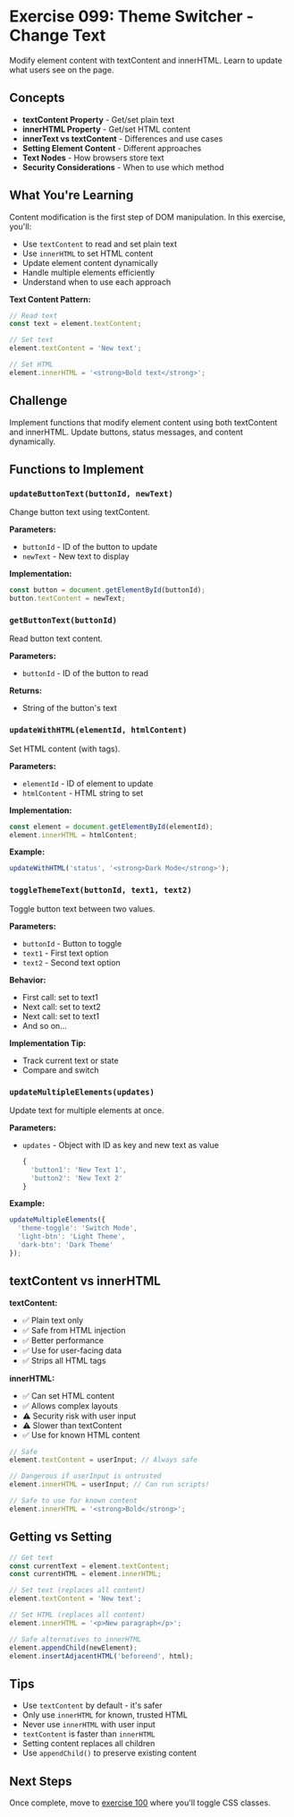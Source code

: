 # Exercise 099: Theme Switcher - Change Text

Modify element content with textContent and innerHTML. Learn to update what users see on the page.

## Concepts

- **textContent Property** - Get/set plain text
- **innerHTML Property** - Get/set HTML content
- **innerText vs textContent** - Differences and use cases
- **Setting Element Content** - Different approaches
- **Text Nodes** - How browsers store text
- **Security Considerations** - When to use which method

## What You're Learning

Content modification is the first step of DOM manipulation. In this exercise, you'll:
- Use `textContent` to read and set plain text
- Use `innerHTML` to set HTML content
- Update element content dynamically
- Handle multiple elements efficiently
- Understand when to use each approach

**Text Content Pattern:**
```javascript
// Read text
const text = element.textContent;

// Set text
element.textContent = 'New text';

// Set HTML
element.innerHTML = '<strong>Bold text</strong>';
```

## Challenge

Implement functions that modify element content using both textContent and innerHTML. Update buttons, status messages, and content dynamically.

## Functions to Implement

### `updateButtonText(buttonId, newText)`
Change button text using textContent.

**Parameters:**
- `buttonId` - ID of the button to update
- `newText` - New text to display

**Implementation:**
```javascript
const button = document.getElementById(buttonId);
button.textContent = newText;
```

### `getButtonText(buttonId)`
Read button text content.

**Parameters:**
- `buttonId` - ID of the button to read

**Returns:**
- String of the button's text

### `updateWithHTML(elementId, htmlContent)`
Set HTML content (with tags).

**Parameters:**
- `elementId` - ID of element to update
- `htmlContent` - HTML string to set

**Implementation:**
```javascript
const element = document.getElementById(elementId);
element.innerHTML = htmlContent;
```

**Example:**
```javascript
updateWithHTML('status', '<strong>Dark Mode</strong>');
```

### `toggleThemeText(buttonId, text1, text2)`
Toggle button text between two values.

**Parameters:**
- `buttonId` - Button to toggle
- `text1` - First text option
- `text2` - Second text option

**Behavior:**
- First call: set to text1
- Next call: set to text2
- Next call: set to text1
- And so on...

**Implementation Tip:**
- Track current text or state
- Compare and switch

### `updateMultipleElements(updates)`
Update text for multiple elements at once.

**Parameters:**
- `updates` - Object with ID as key and new text as value
  ```javascript
  {
    'button1': 'New Text 1',
    'button2': 'New Text 2'
  }
  ```

**Example:**
```javascript
updateMultipleElements({
  'theme-toggle': 'Switch Mode',
  'light-btn': 'Light Theme',
  'dark-btn': 'Dark Theme'
});
```

## textContent vs innerHTML

**textContent:**
- ✅ Plain text only
- ✅ Safe from HTML injection
- ✅ Better performance
- ✅ Use for user-facing data
- ✅ Strips all HTML tags

**innerHTML:**
- ✅ Can set HTML content
- ✅ Allows complex layouts
- ⚠️ Security risk with user input
- ⚠️ Slower than textContent
- ✅ Use for known HTML content

```javascript
// Safe
element.textContent = userInput; // Always safe

// Dangerous if userInput is untrusted
element.innerHTML = userInput; // Can run scripts!

// Safe to use for known content
element.innerHTML = '<strong>Bold</strong>';
```

## Getting vs Setting

```javascript
// Get text
const currentText = element.textContent;
const currentHTML = element.innerHTML;

// Set text (replaces all content)
element.textContent = 'New text';

// Set HTML (replaces all content)
element.innerHTML = '<p>New paragraph</p>';

// Safe alternatives to innerHTML
element.appendChild(newElement);
element.insertAdjacentHTML('beforeend', html);
```

## Tips

- Use `textContent` by default - it's safer
- Only use `innerHTML` for known, trusted HTML
- Never use `innerHTML` with user input
- `textContent` is faster than `innerHTML`
- Setting content replaces all children
- Use `appendChild()` to preserve existing content

## Next Steps

Once complete, move to [exercise 100](../100-theme-classes) where you'll toggle CSS classes.
